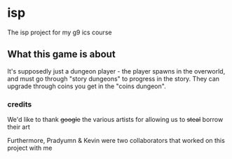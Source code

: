 # isp
The isp project for my g9 ics course

## What this game is about
It's supposedly just a dungeon player - the player spawns in the overworld, and must go through "story dungeons" to progress in the story. They can upgrade through coins you get in the "coins dungeon". 

### credits
We'd like to thank ~~google~~ the various artists for allowing us to ~~steal~~ borrow their art

Furthermore, Pradyumn & Kevin were two collaborators that worked on this project with me
